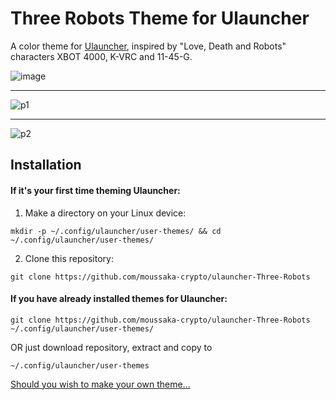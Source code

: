 # Three Robots Theme for Ulauncher

A color theme for [Ulauncher](https://ulauncher.io/), inspired by "Love, Death and Robots" characters XBOT 4000, K-VRC and 11-45-G.

![image](https://github.com/moussaka-crypto/ulauncher-Three-Robots/assets/64573585/578231a0-38fc-41aa-a66c-fa6239964521)
___
![p1](https://github.com/moussaka-crypto/ulauncher-Three-Robots/assets/64573585/785fcd7e-1bda-432c-b6f4-410a655a9351)
___
![p2](https://github.com/moussaka-crypto/ulauncher-Three-Robots/assets/64573585/f7b4bee5-88ea-406a-a2e2-cb33f6de53fe)

## Installation
#### If it's your first time theming Ulauncher:
1. Make a directory on your Linux device:
```
mkdir -p ~/.config/ulauncher/user-themes/ && cd ~/.config/ulauncher/user-themes/
```

2. Clone this repository:
```
git clone https://github.com/moussaka-crypto/ulauncher-Three-Robots
```

#### If you have already installed themes for Ulauncher:
```
git clone https://github.com/moussaka-crypto/ulauncher-Three-Robots ~/.config/ulauncher/user-themes/
```

OR just download repository, extract and copy to 
```
~/.config/ulauncher/user-themes
```

[Should you wish to make your own theme...](https://docs.ulauncher.io/en/5.15.3/themes/themes.html)
